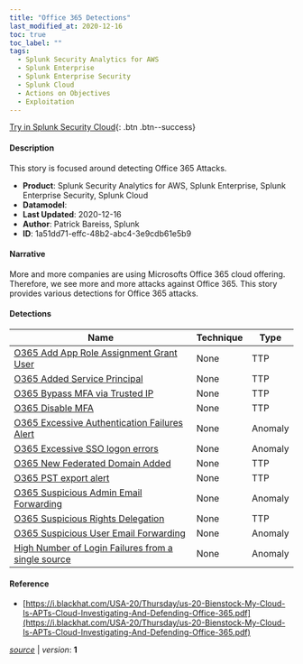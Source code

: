 ```yaml
---
title: "Office 365 Detections"
last_modified_at: 2020-12-16
toc: true
toc_label: ""
tags:
  - Splunk Security Analytics for AWS
  - Splunk Enterprise
  - Splunk Enterprise Security
  - Splunk Cloud
  - Actions on Objectives
  - Exploitation
---
```


[Try in Splunk Security Cloud](https://www.splunk.com/en_us/cyber-security.html){: .btn .btn--success}

#### Description

This story is focused around detecting Office 365 Attacks.

- **Product**: Splunk Security Analytics for AWS, Splunk Enterprise, Splunk Enterprise Security, Splunk Cloud
- **Datamodel**: 
- **Last Updated**: 2020-12-16
- **Author**: Patrick Bareiss, Splunk
- **ID**: 1a51dd71-effc-48b2-abc4-3e9cdb61e5b9

#### Narrative

More and more companies are using Microsofts Office 365 cloud offering. Therefore, we see more and more attacks against Office 365. This story provides various detections for Office 365 attacks.

#### Detections

| Name        | Technique   | Type         |
| ----------- | ----------- |--------------|
| [O365 Add App Role Assignment Grant User](/cloud/o365_add_app_role_assignment_grant_user/) | None| TTP |
| [O365 Added Service Principal](/cloud/o365_added_service_principal/) | None| TTP |
| [O365 Bypass MFA via Trusted IP](/cloud/o365_bypass_mfa_via_trusted_ip/) | None| TTP |
| [O365 Disable MFA](/cloud/o365_disable_mfa/) | None| TTP |
| [O365 Excessive Authentication Failures Alert](/cloud/o365_excessive_authentication_failures_alert/) | None| Anomaly |
| [O365 Excessive SSO logon errors](/cloud/o365_excessive_sso_logon_errors/) | None| Anomaly |
| [O365 New Federated Domain Added](/cloud/o365_new_federated_domain_added/) | None| TTP |
| [O365 PST export alert](/cloud/o365_pst_export_alert/) | None| TTP |
| [O365 Suspicious Admin Email Forwarding](/cloud/o365_suspicious_admin_email_forwarding/) | None| Anomaly |
| [O365 Suspicious Rights Delegation](/cloud/o365_suspicious_rights_delegation/) | None| TTP |
| [O365 Suspicious User Email Forwarding](/cloud/o365_suspicious_user_email_forwarding/) | None| Anomaly |
| [High Number of Login Failures from a single source](/cloud/high_number_of_login_failures_from_a_single_source/) | None| Anomaly |

#### Reference

* [https://i.blackhat.com/USA-20/Thursday/us-20-Bienstock-My-Cloud-Is-APTs-Cloud-Investigating-And-Defending-Office-365.pdf](https://i.blackhat.com/USA-20/Thursday/us-20-Bienstock-My-Cloud-Is-APTs-Cloud-Investigating-And-Defending-Office-365.pdf)



[*source*](https://github.com/splunk/security_content/tree/develop/stories/office_365_detections.yml) \| *version*: **1**